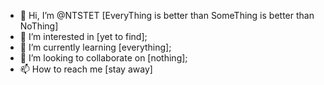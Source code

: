 - 👋 Hi, I’m @NTSTET [EveryThing is better than SomeThing is better than NoThing]
- 👀 I’m interested in [yet to find];
- 🌱 I’m currently learning [everything];
- 💞️ I’m looking to collaborate on [nothing];
- 📫 How to reach me [stay away]

<!---
NTSTET/NTSTET is a ✨ special ✨ repository because its `README.md` (this file) appears on your GitHub profile.
You can click the Preview link to take a look at your changes.
--->
